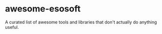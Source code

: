 # awesome-esosoft
A curated list of awesome tools and libraries that don't actually do anything useful.
